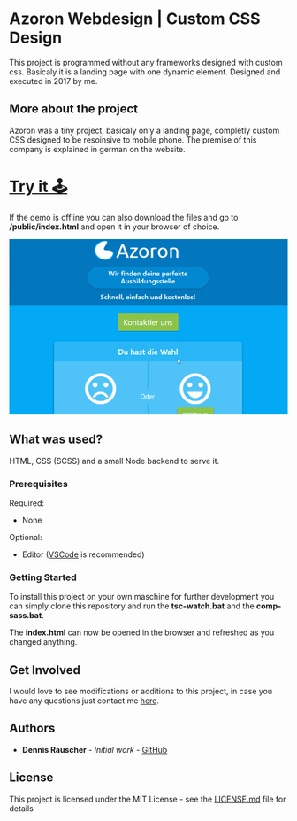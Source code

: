 # Azoron Webdesign | Custom CSS Design

This project is programmed without any frameworks designed with custom css. Basicaly it is a landing page with one dynamic element. Designed and executed in 2017 by me.

## More about the project

Azoron was a tiny project, basicaly only a landing page, completly custom CSS designed to be resoinsive to mobile phone. The premise of this company is explained in german on the website.

# [Try it 🕹️](https://htmlpreview.github.io/?https://github.com/DennisRauscher/Azoron/blob/master/public/index.html)

If the demo is offline you can also download the files and go to **/public/index.html** and open it in your browser of choice.

![](demo/azoronDemo.gif)

## What was used?

HTML, CSS (SCSS) and a small Node backend to serve it.

### Prerequisites

Required:
- None

Optional:
- Editor ([VSCode](https://code.visualstudio.com/) is recommended)


### Getting Started

To install this project on your own maschine for further development you can simply clone this repository and run the **tsc-watch.bat** and the **comp-sass.bat**.

The **index.html** can now be opened in the browser and refreshed as you changed anything.

## Get Involved

I would love to see modifications or additions to this project, in case you have any questions just contact me [here](https://dennisrauscher.de/).

## Authors

* **Dennis Rauscher** - *Initial work* - [GitHub](https://github.com/DennisRauscher)

## License

This project is licensed under the MIT License - see the [LICENSE.md](LICENSE.md) file for details
